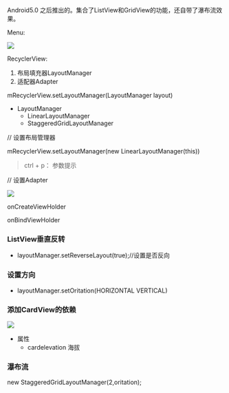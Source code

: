 Android5.0 之后推出的。集合了ListView和GridView的功能，还自带了瀑布流效果。


Menu:

![](http://1)


RecyclerView:

1. 布局填充器LayoutManager
2. 适配器Adapter


mRecyclerView.setLayoutManager(LayoutManager layout)


- LayoutManager
	- LinearLayoutManager
	- StaggeredGridLayoutManager

// 设置布局管理器

mRecyclerView.setLayoutManager(new LinearLayoutManager(this))


> ctrl + p： 参数提示


// 设置Adapter

![](http://2)


onCreateViewHolder

onBindViewHolder


### ListView垂直反转

- layoutManager.setReverseLayout(true);//设置是否反向


### 设置方向

- layoutManager.setOritation(HORIZONTAL VERTICAL)


### 添加CardView的依赖

![](http://3)

- 属性
	- cardelevation 海拔



### 瀑布流


new StaggeredGridLayoutManager(2,oritation);

